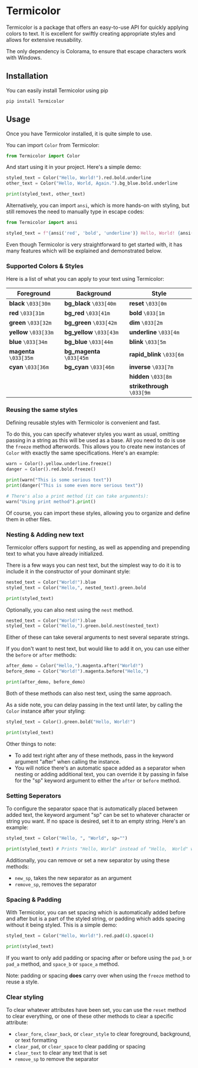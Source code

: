 Termicolor
==========

Termicolor is a package that offers an easy-to-use API for quickly applying colors to text. It is excellent for swiftly creating appropriate styles and allows for extensive reusability.

The only dependency is Colorama, to ensure that escape characters work with Windows.

Installation
------------

You can easily install Termicolor using pip

```
pip install Termicolor
```

Usage
-----

Once you have Termicolor installed, it is quite simple to use.

You can import `Color` from Termicolor:

```python
from Termicolor import Color
```

And start using it in your project. Here's a simple demo:

```python
styled_text = Color("Hello, World!").red.bold.underline
other_text = Color("Hello, World, Again.").bg_blue.bold.underline

print(styled_text, other_text)
```

Alternatively, you can import `ansi`, which is more hands-on with styling, but still removes the need to manually type in escape codes:

```python
from Termicolor import ansi

styled_text = f"{ansi('red', 'bold', 'underline')} Hello, World! {ansi('reset')}"
```

Even though Termicolor is very straightforward to get started with, it has many features which will be explained and demonstrated below.

### Supported Colors & Styles

Here is a list of what you can apply to your text using Termicolor:

| **Foreground**     | **Background**      | **Style**                
| ------------------ | ------------------- | ------------------------ 
| **black** `\033[30m`   | **bg_black** `\033[40m` | **reset** `\033[0m`
| **red** `\033[31m`     | **bg_red** `\033[41m`   | **bold** `\033[1m`
| **green** `\033[32m`   | **bg_green** `\033[42m` | **dim** `\033[2m`
| **yellow** `\033[33m`  | **bg_yellow** `\033[43m`| **underline** `\033[4m`
| **blue** `\033[34m`    | **bg_blue** `\033[44m`  | **blink** `\033[5m`
| **magenta** `\033[35m` | **bg_magenta** `\033[45m`| **rapid_blink** `\033[6m`
| **cyan** `\033[36m`    | **bg_cyan** `\033[46m`  | **inverse** `\033[7m`
|                    |                     | **hidden** `\033[8m`
|                    |                     | **strikethrough** `\033[9m`

### Reusing the same styles

Defining reusable styles with Termicolor is convenient and fast.

To do this, you can specify whatever styles you want as usual, omitting passing in a string as this will be used as a base. All you need to do is use the `freeze` method afterwords. This allows you to create new instances of `Color` with exactly the same specifications. Here's an example:

```python
warn = Color().yellow.underline.freeze()
danger = Color().red.bold.freeze()

print(warn("This is some serious text"))
print(danger("This is some even more serious text"))

# There's also a print method (it can take arguments):
warn("Using print method").print()
```

Of course, you can import these styles, allowing you to organize and define them in other files.

### Nesting & Adding new text

Termicolor offers support for nesting, as well as appending and prepending text to what you have already initialized.

There is a few ways you can nest text, but the simplest way to do it is to include it in the constructor of your dominant style:

```python
nested_text = Color("World!").blue
styled_text = Color("Hello,", nested_text).green.bold

print(styled_text)
```

Optionally, you can also nest using the `nest` method.

```python
nested_text = Color("World!").blue
styled_text = Color("Hello,").green.bold.nest(nested_text)
```

Either of these can take several arguments to nest several separate strings.

If you don't want to nest text, but would like to add it on, you can use either the `before` or `after` methods:

```python
after_demo = Color("Hello,").magenta.after("World!")
before_demo = Color("World!").magenta.before("Hello,")

print(after_demo, before_demo)
```

Both of these methods can also nest text, using the same approach.

As a side note, you can delay passing in the text until later, by calling the `Color` instance after your styling:

```python
styled_text = Color().green.bold("Hello, World!")

print(styled_text)
```

Other things to note:
* To add text right after any of these methods, pass in the keyword argument "after" when calling the instance.
* You will notice there's an automatic space added as a separator when nesting or adding additional text, you can override it by passing in false for the "sp" keyword argument to either the `after` or `before` method.

### Setting Seperators

To configure the separator space that is automatically placed between added text, the keyword argument "sp" can be set to whatever character or string you want. If no space is desired, set it to an empty string. Here's an example:

```python
styled_text = Color("Hello, ", "World", sp="")

print(styled_text) # Prints "Hello, World" instead of "Hello,  World" with two spaces
```

Additionally, you can remove or set a new separator by using these methods:
* `new_sp`, takes the new separator as an argument
* `remove_sp`, removes the separator

### Spacing & Padding

With Termicolor, you can set spacing which is automatically added before and after but is a part of the styled string, or padding which adds spacing without it being styled. This is a simple demo:

```python
styled_text = Color("Hello, World!").red.pad(4).space(4)

print(styled_text)
```

If you want to only add padding or spacing after or before using the `pad_b` or `pad_a` method, and `space_b` or `space_a` method.

Note: padding or spacing **does** carry over when using the `freeze` method to reuse a style.

### Clear styling

To clear whatever attributes have been set, you can use the `reset` method to clear everything, or one of these other methods to clear a specific attribute:

* `clear_fore`, `clear_back`, or `clear_style` to clear foreground, background, or text formatting
* `clear_pad`, or `clear_space` to clear padding or spacing
* `clear_text` to clear any text that is set
* `remove_sp` to remove the separator

